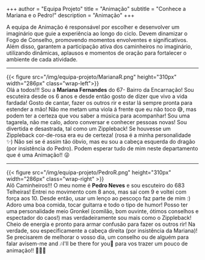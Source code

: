 +++
author = "Equipa Projeto"
title = "Animação"
subtitle = "Conhece a Mariana e o Pedro!"
description = "Animação"
+++

A equipa de Animação é responsável por escolher e desenvolver um imaginário que guie a experiência ao longo do ciclo. Devem dinamizar o Fogo de Conselho, promovendo momentos envolventes e significativos. Além disso, garantem a participação ativa dos caminheiros no imaginário, utilizando dinâmicas, aplausos e momentos de oração para fortalecer o ambiente de cada atividade.

---
<!--more-->

{{< figure src="/img/equipa-projeto/MarianaR.png" height="310px" width="286px" class="wrap-left">}}
​​  
Olá a todos!!!
Sou a **Mariana Fernandes** do 67- Bairro da Encarnação! 
Sou escuteira desde os 6 anos e desde então gosto de dizer que vivo a vida fardada! 
Gosto de cantar, fazer os outros rir e estar lá sempre pronta para estender a mão! Não me metam uma viola á frente que eu não toco 😅, mas podem ter a certeza que vou saber a música para acompanhar! Sou uma tagarela, não me calo, adoro conversar e conhecer pessoas novas! 
Sou divertida e desastrada, tal como um Zippleback! Se houvesse um Zippleback cor-de-rosa era eu de certeza! (rosa é a minha personalidade ✨)
Não sei se é assim tão óbvio, mas eu sou a cabeça esquerda do dragão (por insistência do Pedro).
Podem esperar tudo de mim neste departamento que é uma  Animação!! 😜

---

{{< figure src="/img/equipa-projeto/PedroR.png" height="310px" width="286px" class="wrap-right" >}}
​  
Alô Caminheiros!!! 
O meu nome é **Pedro Neves** e sou escuteiro do 683 Telheiras! Entrei no movimento com 8 anos, mas saí com 9 e voltei com força aos 10. Desde então, usar um lenço ao pescoço faz parte de mim :)
Adoro uma boa comida, tocar guitarra e todo o tipo de humor! 
Posso ter uma personalidade meio Gronkel (comilão, bom ouvinte, ótimos conselhos e espectador do caos!) mas verdadeiramente sou mais como o Zippleback! Cheio de energia e pronto para armar confusão para fazer os outros rir! Na verdade, sou especificamente a cabeça direita (por insistência da Mariana)!
Se precisarem de melhorar o vosso dia, um conselho ou de alguém para falar avisem-me and 🎶I'll be there for you🎵 para vos trazer um pouco de animação!! 💃🎸😁


​  
​
